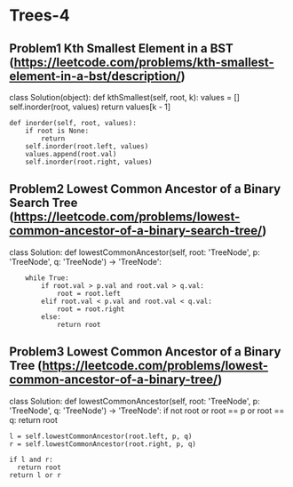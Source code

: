 # Trees-4

## Problem1 Kth Smallest Element in a BST (https://leetcode.com/problems/kth-smallest-element-in-a-bst/description/)
class Solution(object):
    def kthSmallest(self, root, k):
        values = []
        self.inorder(root, values)
        return values[k - 1]

    def inorder(self, root, values):
        if root is None:
            return
        self.inorder(root.left, values)
        values.append(root.val)
        self.inorder(root.right, values)

## Problem2 Lowest Common Ancestor of a Binary Search Tree (https://leetcode.com/problems/lowest-common-ancestor-of-a-binary-search-tree/)
class Solution:
    def lowestCommonAncestor(self, root: 'TreeNode', p: 'TreeNode', q: 'TreeNode') -> 'TreeNode':
        
        while True:
            if root.val > p.val and root.val > q.val:
                root = root.left
            elif root.val < p.val and root.val < q.val:
                root = root.right
            else:
                return root

## Problem3 Lowest Common Ancestor of a Binary Tree (https://leetcode.com/problems/lowest-common-ancestor-of-a-binary-tree/)
class Solution:
  def lowestCommonAncestor(self, root: 'TreeNode', p: 'TreeNode', q: 'TreeNode') -> 'TreeNode':
    if not root or root == p or root == q:
      return root

    l = self.lowestCommonAncestor(root.left, p, q)
    r = self.lowestCommonAncestor(root.right, p, q)

    if l and r:
      return root
    return l or r

